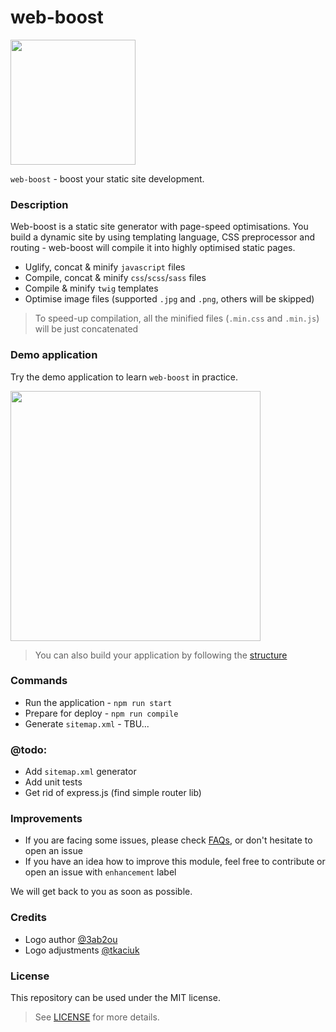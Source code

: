# web-boost

<img src="https://cdn.rawgit.com/ddimitrioglo/web-boost/master/logo.svg" width="200"/>

`web-boost` - boost your static site development.

### Description

Web-boost is a static site generator with page-speed optimisations. You build a dynamic site by using templating 
language, CSS preprocessor and routing - web-boost will compile it into highly optimised static pages.

* Uglify, concat & minify `javascript` files
* Compile, concat & minify `css`/`scss`/`sass` files
* Compile & minify `twig` templates
* Optimise image files (supported `.jpg` and `.png`, others will be skipped)

> To speed-up compilation, all the minified files (`.min.css` and `.min.js`) will be just concatenated

### Demo application

Try the demo application to learn `web-boost` in practice.

<a href="https://asciinema.org/a/169719"><img src="https://asciinema.org/a/169719.png" width="400" /></a>

> You can also build your application by following the [structure][2]

### Commands

* Run the application - `npm run start`
* Prepare for deploy - `npm run compile`
* Generate `sitemap.xml` - TBU... 

### @todo:

* Add `sitemap.xml` generator
* Add unit tests
* Get rid of express.js (find simple router lib)

### Improvements

* If you are facing some issues, please check [FAQs][4], or don't hesitate to open an issue
* If you have an idea how to improve this module, feel free to contribute or open an issue with `enhancement` label

We will get back to you as soon as possible.

### Credits

* Logo author [@3ab2ou](https://twitter.com/3ab2ou)
* Logo adjustments [@tkaciuk](https://github.com/tkaciuk)

### License

This repository can be used under the MIT license.
> See [LICENSE][5] for more details.

[1]: https://github.com/ddimitrioglo/web-boost/blob/master/cli-component/README.md#web-boost-cli
[2]: https://github.com/ddimitrioglo/web-boost/blob/master/docs/structure.md#web-boost-application
[3]: http://localhost:8080
[4]: https://github.com/ddimitrioglo/web-boost/blob/master/docs/faq.md
[5]: https://github.com/ddimitrioglo/web-boost/blob/master/docs/LICENSE
